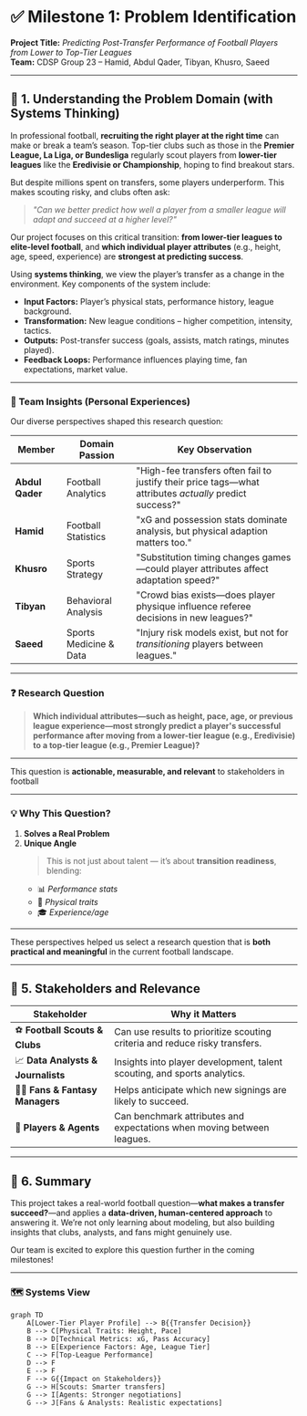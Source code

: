 # ✅ Milestone 1: Problem Identification  

**Project Title:** *Predicting Post-Transfer Performance of Football
Players from Lower to Top-Tier Leagues*  
**Team:** CDSP Group 23 – Hamid, Abdul Qader, Tibyan, Khusro, Saeed  

---

## 🧠 1. Understanding the Problem Domain (with Systems Thinking)

In professional football, **recruiting the right player at the right time** can
make or break a team’s season. Top-tier clubs such as those in the **Premier
League, La Liga, or Bundesliga** regularly scout players from **lower-tier leagues**
 like the **Eredivisie or Championship**, hoping to find breakout stars.

But despite millions spent on transfers, some players underperform. This makes
 scouting risky, and clubs often ask:

> *"Can we better predict how well a player from a smaller league will adapt and
> succeed at a higher level?"*

Our project focuses on this critical transition: **from lower-tier leagues to
 elite-level football**, and **which individual player attributes**
 (e.g., height, age, speed, experience) are **strongest at predicting success**.

Using **systems thinking**, we view the player’s transfer as a change in the
 environment. Key components of the system include:

- **Input Factors:** Player’s physical stats, performance history, league background.
- **Transformation:** New league conditions – higher competition, intensity, tactics.
- **Outputs:** Post-transfer success (goals, assists, match ratings, minutes played).
- **Feedback Loops:** Performance influences playing time, fan expectations,
   market value.

---

### 🌟 Team Insights (Personal Experiences)  

Our diverse perspectives shaped this research question:

<!-- markdownlint-disable MD013 -->

| Member        | Domain Passion                  | Key Observation                          |  
|---------------|---------------------------------|------------------------------------------|  
| **Abdul Qader** | Football Analytics             | "High-fee transfers often fail to justify their price tags—what attributes *actually* predict success?" |  
| **Hamid**      | Football Statistics            | "xG and possession stats dominate analysis, but physical adaption matters too." |  
| **Khusro**     | Sports Strategy                | "Substitution timing changes games—could player attributes affect adaptation speed?" |  
| **Tibyan**     | Behavioral Analysis            | "Crowd bias exists—does player physique influence referee decisions in new leagues?" |  
| **Saeed**      | Sports Medicine & Data         | "Injury risk models exist, but not for *transitioning* players between leagues." |  

<!-- markdownlint-enable MD013 -->

---

### ❓ Research Question  

> **Which individual attributes—such as height, pace, age, or previous league
> experience—most strongly predict a player's successful performance after
> moving from a lower-tier league (e.g., Eredivisie) to a top-tier league
> (e.g., Premier League)?**
---
This question is **actionable, measurable, and relevant** to stakeholders in football

---

### 💡 Why This Question?

1. **Solves a Real Problem**  
2. **Unique Angle**  
   > This is not just about talent — it’s about **transition readiness**, blending:
   - 📊 *Performance stats*
   - 🧬 *Physical traits*
   - 🎓 *Experience/age*

---

These perspectives helped us select a research question that is **both practical
 and meaningful** in the current football landscape.

---

## 🧩 5. Stakeholders and Relevance
<!-- markdownlint-disable MD013 -->
| Stakeholder              | Why it Matters |
|--------------------------|----------------|
| ⚽ **Football Scouts & Clubs**   | Can use results to prioritize scouting criteria and reduce risky transfers. |
| 📈 **Data Analysts & Journalists** | Insights into player development, talent scouting, and sports analytics. |
| 🧑‍💻 **Fans & Fantasy Managers**    | Helps anticipate which new signings are likely to succeed. |
| 🧠 **Players & Agents**           | Can benchmark attributes and expectations when moving between leagues. |

---

## 📝 6. Summary

This project takes a real-world football question—**what makes a transfer
 succeed?**—and applies a **data-driven, human-centered approach** to answering
  it. We’re not only learning about modeling, but also building insights that
   clubs, analysts, and fans might genuinely use.

Our team is excited to explore this question further in the coming milestones!

---

### 🗺️ Systems View

```mermaid
graph TD
    A[Lower-Tier Player Profile] --> B{{Transfer Decision}}
    B --> C[Physical Traits: Height, Pace]
    B --> D[Technical Metrics: xG, Pass Accuracy]
    B --> E[Experience Factors: Age, League Tier]
    C --> F[Top-League Performance]
    D --> F
    E --> F
    F --> G{{Impact on Stakeholders}}
    G --> H[Scouts: Smarter transfers]
    G --> I[Agents: Stronger negotiations]
    G --> J[Fans & Analysts: Realistic expectations]
  ```
